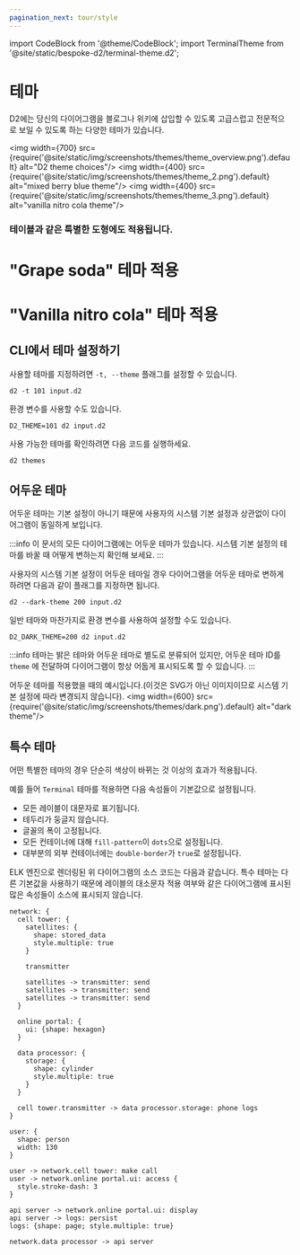 ```yaml
---
pagination_next: tour/style
---
```


import CodeBlock from '@theme/CodeBlock';
import TerminalTheme from '@site/static/bespoke-d2/terminal-theme.d2';

# 테마

D2에는 당신의 다이어그램을 블로그나 위키에 삽입할 수 있도록 고급스럽고 전문적으로 보일 수 있도록 하는 다양한 테마가 있습니다.

<img width={700} src={require('@site/static/img/screenshots/themes/theme_overview.png').default} alt="D2 theme choices"/>
<img width={400} src={require('@site/static/img/screenshots/themes/theme_2.png').default} alt="mixed berry blue theme"/>
<img width={400} src={require('@site/static/img/screenshots/themes/theme_3.png').default} alt="vanilla nitro cola theme"/>

### 테이블과 같은 특별한 도형에도 적용됩니다.

# "Grape soda" 테마 적용

<div className="embedSVG" dangerouslySetInnerHTML={{__html: require('@site/static/img/generated/theme-table.svg2')}}></div>

# "Vanilla nitro cola" 테마 적용

<div className="embedSVG" dangerouslySetInnerHTML={{__html: require('@site/static/img/generated/theme-table-2.svg2')}}></div>

## CLI에서 테마 설정하기

사용할 테마를 지정하려면 `-t, --theme` 플래그를 설정할 수 있습니다.

```shell
d2 -t 101 input.d2
```

환경 변수를 사용할 수도 있습니다.

```shell
D2_THEME=101 d2 input.d2
```

사용 가능한 테마를 확인하려면 다음 코드를 실행하세요.

```shell
d2 themes
```

## 어두운 테마

어두운 테마는 기본 설정이 아니기 때문에 사용자의 시스템 기본 설정과 상관없이 다이어그램이 동일하게 보입니다.

:::info
이 문서의 모든 다이어그램에는 어두운 테마가 있습니다.
시스템 기본 설정의 테마를 바꿀 때 어떻게 변하는지 확인해 보세요.
:::

사용자의 시스템 기본 설정이 어두운 테마일 경우 다이어그램을 어두운 테마로 변하게 하려면 다음과 같이 플래그를 지정하면 됩니다.

```shell
d2 --dark-theme 200 input.d2
```

일반 테마와 마찬가지로 환경 변수를 사용하여 설정할 수도 있습니다.

```shell
D2_DARK_THEME=200 d2 input.d2
```

:::info
테마는 밝은 테마와 어두운 테마로 별도로 분류되어 있지만, 어두운 테마 ID를 `theme` 에 전달하여 다이어그램이 항상 어둡게 표시되도록 할 수 있습니다.
:::

어두운 테마를 적용했을 때의 예시입니다.(이것은 SVG가 아닌 이미지이므로 시스템 기본 설정에 따라 변경되지 않습니다).
<img width={600} src={require('@site/static/img/screenshots/themes/dark.png').default} alt="dark theme"/>

## 특수 테마

어떤 특별한 테마의 경우 단순히 색상이 바뀌는 것 이상의 효과가 적용됩니다.

예를 들어 `Terminal` 테마를 적용하면 다음 속성들이 기본값으로 설정됩니다.

- 모든 레이블이 대문자로 표기됩니다.
- 테두리가 둥글지 않습니다.
- 글꼴의 폭이 고정됩니다.
- 모든 컨테이너에 대해 `fill-pattern`이 `dots`으로 설정됩니다.
- 대부분의 외부 컨테이너에는 `double-border`가 `true`로 설정됩니다.

<div style={{width: "100%", margin: "0 auto"}} className="embedSVG" dangerouslySetInnerHTML={{__html: require('@site/static/img/generated/terminal-theme.svg2')}}></div>

ELK 엔진으로 렌더링된 위 다이어그램의 소스 코드는 다음과 같습니다.
특수 테마는 다른 기본값을 사용하기 때문에 레이블의 대소문자 적용 여부와 같은 다이어그램에 표시된 많은 속성들이 소스에 표시되지 않습니다.

```d2
network: {
  cell tower: {
    satellites: {
      shape: stored_data
      style.multiple: true
    }

    transmitter

    satellites -> transmitter: send
    satellites -> transmitter: send
    satellites -> transmitter: send
  }

  online portal: {
    ui: {shape: hexagon}
  }

  data processor: {
    storage: {
      shape: cylinder
      style.multiple: true
    }
  }

  cell tower.transmitter -> data processor.storage: phone logs
}

user: {
  shape: person
  width: 130
}

user -> network.cell tower: make call
user -> network.online portal.ui: access {
  style.stroke-dash: 3
}

api server -> network.online portal.ui: display
api server -> logs: persist
logs: {shape: page; style.multiple: true}

network.data processor -> api server
```
